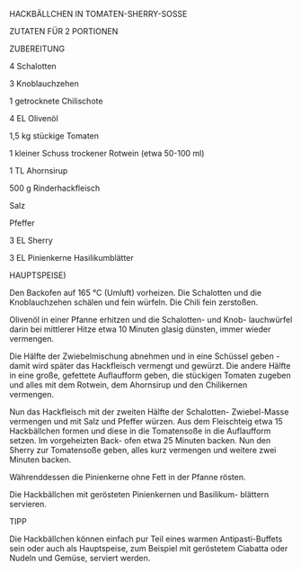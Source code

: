 HACKBÄLLCHEN IN TOMATEN-SHERRY-SOSSE

ZUTATEN FÜR 2 PORTIONEN

ZUBEREITUNG

4 Schalotten

3 Knoblauchzehen

1 getrocknete Chilischote

4 EL Olivenöl

1,5 kg stückige Tomaten

1 kleiner Schuss trockener Rotwein (etwa 50-100 ml)

1 TL Ahornsirup

500 g Rinderhackfleisch

Salz

Pfeffer

3 EL Sherry

3 EL Pinienkerne Hasilikumblätter

HAUPTSPEISE)

Den Backofen auf 165 °C (Umluft) vorheizen. Die Schalotten und die Knoblauchzehen schälen und fein würfeln. Die Chili fein zerstoßen.

Olivenöl in einer Pfanne erhitzen und die Schalotten- und Knob- lauchwürfel darin bei mittlerer Hitze etwa 10 Minuten glasig dünsten, immer wieder vermengen.

Die Hälfte der Zwiebelmischung abnehmen und in eine Schüssel geben - damit wird später das Hackfleisch vermengt und gewürzt. Die andere Hälfte in eine große, gefettete Auflaufform geben, die stückigen Tomaten zugeben und alles mit dem Rotwein, dem Ahornsirup und den Chilikernen vermengen.

Nun das Hackfleisch mit der zweiten Hälfte der Schalotten- Zwiebel-Masse vermengen und mit Salz und Pfeffer würzen. Aus dem Fleischteig etwa 15 Hackbällchen formen und diese in die Tomatensoße in die Auflaufform setzen. Im vorgeheizten Back- ofen etwa 25 Minuten backen. Nun den Sherry zur Tomatensoße geben, alles kurz vermengen und weitere zwei Minuten backen.

Währenddessen die Pinienkerne ohne Fett in der Pfanne rösten.

Die Hackbällchen mit gerösteten Pinienkernen und Basilikum- blättern servieren.

TIPP

Die Hackbällchen können einfach pur Teil eines warmen Antipasti-Buffets sein oder auch als Hauptspeise, zum Beispiel mit geröstetem Ciabatta oder Nudeln und Gemüse, serviert werden.
